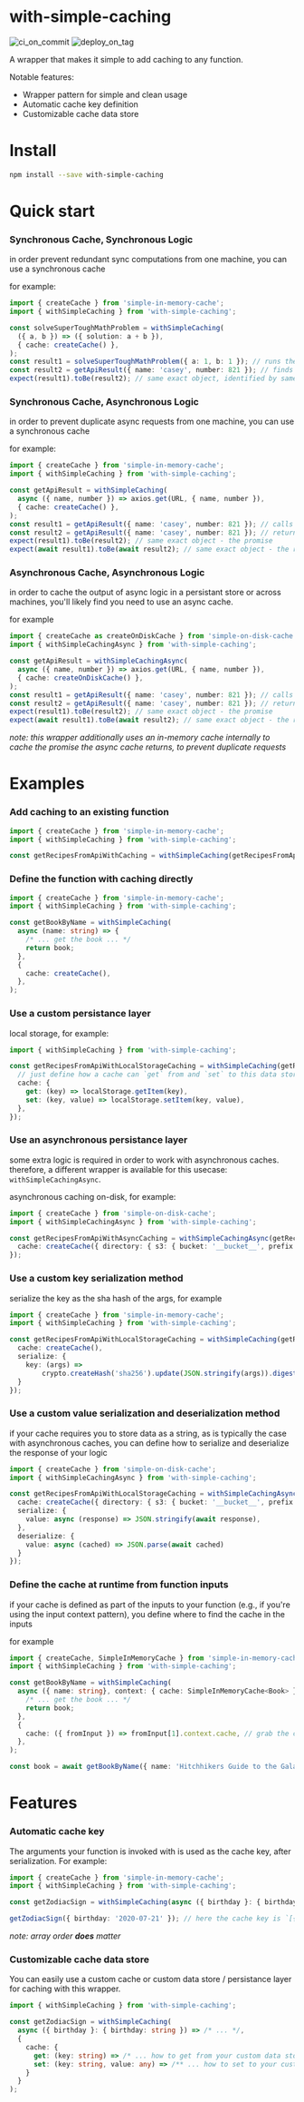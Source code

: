 # with-simple-caching

![ci_on_commit](https://github.com/ehmpathy/with-simple-caching/workflows/ci_on_commit/badge.svg)
![deploy_on_tag](https://github.com/ehmpathy/with-simple-caching/workflows/deploy_on_tag/badge.svg)

A wrapper that makes it simple to add caching to any function.

Notable features:

- Wrapper pattern for simple and clean usage
- Automatic cache key definition
- Customizable cache data store

# Install

```sh
npm install --save with-simple-caching
```

# Quick start

### Synchronous Cache, Synchronous Logic

in order prevent redundant sync computations from one machine, you can use a synchronous cache

for example:

```ts
import { createCache } from 'simple-in-memory-cache';
import { withSimpleCaching } from 'with-simple-caching';

const solveSuperToughMathProblem = withSimpleCaching(
  ({ a, b }) => ({ solution: a + b }),
  { cache: createCache() },
);
const result1 = solveSuperToughMathProblem({ a: 1, b: 1 }); // runs the logic, sticks the output into the cache, returns a reference to that output
const result2 = getApiResult({ name: 'casey', number: 821 }); // finds the output in the cache, returns a reference to that output
expect(result1).toBe(result2); // same exact object, identified by same reference
```

### Synchronous Cache, Asynchronous Logic

in order to prevent duplicate async requests from one machine, you can use a synchronous cache

for example:

```ts
import { createCache } from 'simple-in-memory-cache';
import { withSimpleCaching } from 'with-simple-caching';

const getApiResult = withSimpleCaching(
  async ({ name, number }) => axios.get(URL, { name, number }),
  { cache: createCache() },
);
const result1 = getApiResult({ name: 'casey', number: 821 }); // calls the api, puts promise of results into cache, returns that promise
const result2 = getApiResult({ name: 'casey', number: 821 }); // returns the same promise from above, because it was found in cache - since same input as request above was used
expect(result1).toBe(result2); // same exact object - the promise
expect(await result1).toBe(await result2); // same exact object - the result of the promise
```

### Asynchronous Cache, Asynchronous Logic

in order to cache the output of async logic in a persistant store or across machines, you'll likely find you need to use an async cache.

for example
```ts
import { createCache as createOnDiskCache } from 'simple-on-disk-cache';
import { withSimpleCachingAsync } from 'with-simple-caching';

const getApiResult = withSimpleCachingAsync(
  async ({ name, number }) => axios.get(URL, { name, number }),
  { cache: createOnDiskCache() },
);
const result1 = getApiResult({ name: 'casey', number: 821 }); // calls the api, puts promise of results into cache, returns that promise
const result2 = getApiResult({ name: 'casey', number: 821 }); // returns the same promise from above, because it was found in cache - since same input as request above was used
expect(result1).toBe(result2); // same exact object - the promise
expect(await result1).toBe(await result2); // same exact object - the result of the promise
```

*note: this wrapper additionally uses an in-memory cache internally to cache the promise the async cache returns, to prevent duplicate requests*

# Examples

### Add caching to an existing function

```ts
import { createCache } from 'simple-in-memory-cache';
import { withSimpleCaching } from 'with-simple-caching';

const getRecipesFromApiWithCaching = withSimpleCaching(getRecipesFromApi, { cache: createCache() });
```

### Define the function with caching directly

```ts
import { createCache } from 'simple-in-memory-cache';
import { withSimpleCaching } from 'with-simple-caching';

const getBookByName = withSimpleCaching(
  async (name: string) => {
    /* ... get the book ... */
    return book;
  },
  {
    cache: createCache(),
  },
);
```

### Use a custom persistance layer

local storage, for example:

```ts
import { withSimpleCaching } from 'with-simple-caching';

const getRecipesFromApiWithLocalStorageCaching = withSimpleCaching(getRecipesFromApi, {
  // just define how a cache can `get` from and `set` to this data store
  cache: {
    get: (key) => localStorage.getItem(key),
    set: (key, value) => localStorage.setItem(key, value),
  },
});
```

### Use an asynchronous persistance layer

some extra logic is required in order to work with asynchronous caches. therefore, a different wrapper is available for this usecase: `withSimpleCachingAsync`.

asynchronous caching on-disk, for example:

```ts
import { createCache } from 'simple-on-disk-cache';
import { withSimpleCachingAsync } from 'with-simple-caching';

const getRecipesFromApiWithAsyncCaching = withSimpleCachingAsync(getRecipesFromApi, {
  cache: createCache({ directory: { s3: { bucket: '__bucket__', prefix: '__prefix__' } } }),
});
```

### Use a custom key serialization method

serialize the key as the sha hash of the args, for example

```ts
import { createCache } from 'simple-in-memory-cache';
import { withSimpleCaching } from 'with-simple-caching';

const getRecipesFromApiWithLocalStorageCaching = withSimpleCaching(getRecipesFromApi, {
  cache: createCache(),
  serialize: {
    key: (args) =>
        crypto.createHash('sha256').update(JSON.stringify(args)).digest('hex'),
  }
});
```

### Use a custom value serialization and deserialization method

if your cache requires you to store data as a string, as is typically the case with asynchronous caches, you can define how to serialize and deserialize the response of your logic

```ts
import { createCache } from 'simple-on-disk-cache';
import { withSimpleCachingAsync } from 'with-simple-caching';

const getRecipesFromApiWithLocalStorageCaching = withSimpleCachingAsync(getRecipesFromApi, {
  cache: createCache({ directory: { s3: { bucket: '__bucket__', prefix: '__prefix__' } } }),
  serialize: {
    value: async (response) => JSON.stringify(await response),
  },
  deserialize: {
    value: async (cached) => JSON.parse(await cached)
  }
});
```

### Define the cache at runtime from function inputs

if your cache is defined as part of the inputs to your function (e.g., if you're using the input context pattern), you define where to find the cache in the inputs

for example
```ts
import { createCache, SimpleInMemoryCache } from 'simple-in-memory-cache';
import { withSimpleCaching } from 'with-simple-caching';

const getBookByName = withSimpleCaching(
  async ({ name: string}, context: { cache: SimpleInMemoryCache<Book> }) => {
    /* ... get the book ... */
    return book;
  },
  {
    cache: ({ fromInput }) => fromInput[1].context.cache, // grab the cache from the input's "context" parameter (the second input parameter)
  },
);

const book = await getBookByName({ name: 'Hitchhikers Guide to the Galaxy' }, { cache: createCache() });
```


# Features

### Automatic cache key

The arguments your function is invoked with is used as the cache key, after serialization. For example:

```ts
import { createCache } from 'simple-in-memory-cache';
import { withSimpleCaching } from 'with-simple-caching';

const getZodiacSign = withSimpleCaching(async ({ birthday }: { birthday: string }) => /* ... */, { cache: createCache() });

getZodiacSign({ birthday: '2020-07-21' }); // here the cache key is `[{"birthday":"2020-07-21"}]`
```

_note: array order **does** matter_

### Customizable cache data store

You can easily use a custom cache or custom data store / persistance layer for caching with this wrapper.

```ts
import { withSimpleCaching } from 'with-simple-caching';

const getZodiacSign = withSimpleCaching(
  async ({ birthday }: { birthday: string }) => /* ... */,
  {
    cache: {
      get: (key: string) => /* ... how to get from your custom data store ... */,
      set: (key: string, value: any) => /** ... how to set to your custom data store ... */,
    }
  }
);
```
